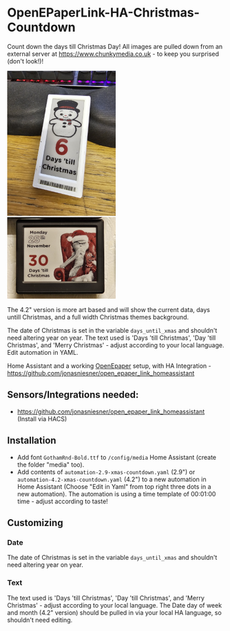 # OpenEPaperLink-HA-Christmas-Countdown
Count down the days till Christmas Day! All images are pulled down from an external server at https://www.chunkymedia.co.uk - to keep you surprised (don't look!)!  

<img src="20231219_091339_resized.jpg" width="50%" alt="Epaper Tag using the Christmas Countdown!">

<img src="20241125_155254_resized.jpg" width="50%" alt="Epaper Tag using the Christmas Countdown - 4.2 version!">

The 4.2" version is more art based and will show the current data, days untill Christmas, and a full width Christmas themes background.

The date of Christmas is set in the variable `days_until_xmas` and shouldn't need altering year on year. 
The text used is 'Days 'till Christmas', 'Day 'till Christmas', and 'Merry Christmas' - adjust according to your local language. Edit automation in YAML.

Home Assistant and a working [OpenEpaper](https://openepaperlink.de/) setup, with HA Integration - https://github.com/jonasniesner/open_epaper_link_homeassistant

## Sensors/Integrations needed:

* https://github.com/jonasniesner/open_epaper_link_homeassistant (Install via HACS)

## Installation
* Add font `GothamRnd-Bold.ttf` to `/config/media` Home Assistant (create the folder "media" too).
* Add contents of `automation-2.9-xmas-countdown.yaml` (2.9") or `automation-4.2-xmas-countdown.yaml` (4.2") to a new automation in Home Assistant (Choose "Edit in Yaml" from top right three dots in a new automation). The automation is using a time template of 00:01:00 time - adjust according to taste!

## Customizing
### Date
The date of Christmas is set in the variable `days_until_xmas` and shouldn't need altering year on year. 

### Text
The text used is 'Days 'till Christmas', 'Day 'till Christmas', and 'Merry Christmas' - adjust according to your local language. The Date day of week and month (4.2" version) should be pulled in via your local HA language, so shouldn't need editing.

